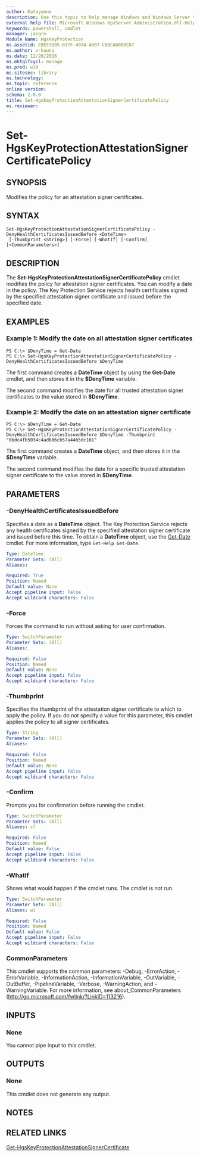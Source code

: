 ```yaml
---
author: Kateyanne
description: Use this topic to help manage Windows and Windows Server technologies with Windows PowerShell.
external help file: Microsoft.Windows.KpsServer.Administration.dll-Help.xml
keywords: powershell, cmdlet
manager: jasgro
Module Name: HgsKeyProtection
ms.assetid: EBEF3085-017F-4094-A007-CDBCA600DCD7
ms.author: v-kaunu
ms.date: 12/20/2016
ms.mktglfcycl: manage
ms.prod: w10
ms.sitesec: library
ms.technology: 
ms.topic: reference
online version: 
schema: 2.0.0
title: Set-HgsKeyProtectionAttestationSignerCertificatePolicy
ms.reviewer:
---
```


# Set-HgsKeyProtectionAttestationSignerCertificatePolicy

## SYNOPSIS
Modifies the policy for an attestation signer certificates.

## SYNTAX

```
Set-HgsKeyProtectionAttestationSignerCertificatePolicy -DenyHealthCertificatesIssuedBefore <DateTime>
 [-Thumbprint <String>] [-Force] [-WhatIf] [-Confirm] [<CommonParameters>]
```

## DESCRIPTION
The **Set-HgsKeyProtectionAttestationSignerCertificatePolicy** cmdlet modifies the policy for attestation signer certificates.
You can modify a date in the policy.
The Key Protection Service rejects health certificates signed by the specified attestation signer certificate and issued before the specified date.

## EXAMPLES

### Example 1: Modify the date on all attestation signer certificates
```
PS C:\> $DenyTime = Get-Date
PS C:\> Set-HgsKeyProtectionAttestationSignerCertificatePolicy -DenyHealthCertificatesIssuedBefore $DenyTime
```

The first command creates a **DateTime** object by using the **Get-Date** cmdlet, and then stores it in the **$DenyTime** variable.

The second command modifies the date for all trusted attestation signer certificates to the value stored in **$DenyTime**.

### Example 2: Modify the date on an attestation signer certificate
```
PS C:\> $DenyTime = Get-Date
PS C:\> Set-HgsKeyProtectionAttestationSignerCertificatePolicy -DenyHealthCertificatesIssuedBefore $DenyTime -Thumbprint "8bdc4fb5034c4adb86cb57a4465dc161"
```

The first command creates a **DateTime** object, and then stores it in the **$DenyTime** variable.

The second command modifies the date for a specific trusted attestation signer certificate to the value stored in **$DenyTime**.

## PARAMETERS

### -DenyHealthCertificatesIssuedBefore
Specifies a date as a **DateTime** object.
The Key Protection Service rejects any health certificates signed by the specified attestation signer certificate and issued before this time.
To obtain a **DateTime** object, use the [Get-Date](https://go.microsoft.com/fwlink/?LinkID=293966) cmdlet.
For more information, type `Get-Help Get-Date`.

```yaml
Type: DateTime
Parameter Sets: (All)
Aliases: 

Required: True
Position: Named
Default value: None
Accept pipeline input: False
Accept wildcard characters: False
```

### -Force
Forces the command to run without asking for user confirmation.

```yaml
Type: SwitchParameter
Parameter Sets: (All)
Aliases: 

Required: False
Position: Named
Default value: None
Accept pipeline input: False
Accept wildcard characters: False
```

### -Thumbprint
Specifies the thumbprint of the attestation signer certificate to which to apply the policy.
If you do not specify a value for this parameter, this cmdlet applies the policy to all signer certificates.

```yaml
Type: String
Parameter Sets: (All)
Aliases: 

Required: False
Position: Named
Default value: None
Accept pipeline input: False
Accept wildcard characters: False
```

### -Confirm
Prompts you for confirmation before running the cmdlet.

```yaml
Type: SwitchParameter
Parameter Sets: (All)
Aliases: cf

Required: False
Position: Named
Default value: False
Accept pipeline input: False
Accept wildcard characters: False
```

### -WhatIf
Shows what would happen if the cmdlet runs.
The cmdlet is not run.

```yaml
Type: SwitchParameter
Parameter Sets: (All)
Aliases: wi

Required: False
Position: Named
Default value: False
Accept pipeline input: False
Accept wildcard characters: False
```

### CommonParameters
This cmdlet supports the common parameters: -Debug, -ErrorAction, -ErrorVariable, -InformationAction, -InformationVariable, -OutVariable, -OutBuffer, -PipelineVariable, -Verbose, -WarningAction, and -WarningVariable. For more information, see about_CommonParameters (http://go.microsoft.com/fwlink/?LinkID=113216).

## INPUTS

### None
You cannot pipe input to this cmdlet.

## OUTPUTS

### None
This cmdlet does not generate any output.

## NOTES

## RELATED LINKS

[Get-HgsKeyProtectionAttestationSignerCertificate](./Get-HgsKeyProtectionAttestationSignerCertificate.md)


